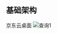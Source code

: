 ## 基础架构
京东云桌面
![查询1](https://github.com/JDWorkSpace/cn/blob/JDWorkSpaces/image/JDWorkSpaces/%E5%9F%BA%E7%A1%80%E6%9E%B6%E6%9E%84.png)